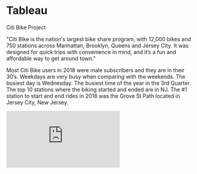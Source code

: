 # Tableau

Citi Bike Project

"Citi Bike is the nation's largest bike share program, with 12,000 bikes and 750 stations across Manhattan, Brooklyn, Queens and Jersey City. It was designed for quick trips with convenience in mind, and it’s a fun and affordable way to get around town."

Most Citi Bike users in 2018 were male subscribers and they are in their 30’s. Weekdays are very busy when comparing with the weekends. The busiest day is Wednesday. The busiest time of the year in the 3rd Quarter. The top 10 stations where the biking started and ended are in NJ. The #1 station to start and end rides in 2018 was the Grove St Path located in Jersey City, New Jersey.


![alt text](https://github.com/adrianakopf/Tableau/blob/master/CitiBikeProject.pdf)

